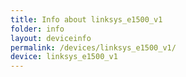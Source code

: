 ```yaml
---
title: Info about linksys_e1500_v1
folder: info
layout: deviceinfo
permalink: /devices/linksys_e1500_v1/
device: linksys_e1500_v1
---
```

